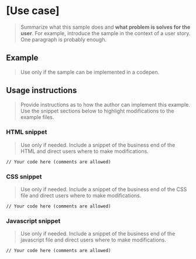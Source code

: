 # [Use case]
>Summarize what this sample does and **what problem is solves for the user**. For example, introduce the sample in the context of a user story. One paragraph is probably enough.

## Example
>Use only if the sample can be implemented in a codepen.

## Usage instructions
>Provide instructions as to how the author can implement this example. Use the snippet sections below to highlight modifications to the example files.

### HTML snippet
> Use only if needed. Include a snippet of the business end of the HTML and direct users where to make modifications.

```
// Your code here (comments are allowed)
```

### CSS snippet
> Use only if needed. Include a snippet of the business end of the CSS file and direct users where to make modifications.

```
// Your code here (comments are allowed)
```

### Javascript snippet
> Use only if needed. Include a snippet of the business end of the javascript file and direct users where to make modifications.

```
// Your code here (comments are allowed)
```